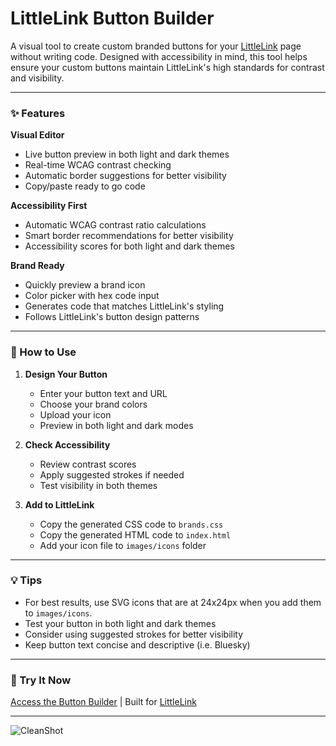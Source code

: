 # LittleLink Button Builder
A visual tool to create custom branded buttons for your [LittleLink](https://github.com/sethcottle/littlelink) page without writing code. Designed with accessibility in mind, this tool helps ensure your custom buttons maintain LittleLink's high standards for contrast and visibility.

---
### ✨ Features

**Visual Editor**
- Live button preview in both light and dark themes
- Real-time WCAG contrast checking
- Automatic border suggestions for better visibility
- Copy/paste ready to go code

**Accessibility First**
- Automatic WCAG contrast ratio calculations
- Smart border recommendations for better visibility
- Accessibility scores for both light and dark themes

**Brand Ready**
- Quickly preview a brand icon
- Color picker with hex code input
- Generates code that matches LittleLink's styling
- Follows LittleLink's button design patterns

---
### 🚀 How to Use

1. **Design Your Button**
   - Enter your button text and URL
   - Choose your brand colors
   - Upload your icon
   - Preview in both light and dark modes

2. **Check Accessibility**
   - Review contrast scores
   - Apply suggested strokes if needed
   - Test visibility in both themes

3. **Add to LittleLink**
   - Copy the generated CSS code to `brands.css`
   - Copy the generated HTML code to `index.html`
   - Add your icon file to `images/icons` folder

---
### 💡 Tips

- For best results, use SVG icons that are at 24x24px when you add them to `images/icons`.
- Test your button in both light and dark themes
- Consider using suggested strokes for better visibility
- Keep button text concise and descriptive (i.e. Bluesky)

---
### 🔗 Try It Now

[Access the Button Builder](https://builder.littlelink.io) | Built for [LittleLink](https://github.com/sethcottle/littlelink)

---
![CleanShot](https://github.com/user-attachments/assets/d11a82fb-2000-4fc1-96f0-31c36fee42b6)

